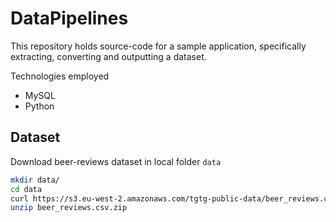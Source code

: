 # DataPipelines

This repository holds source-code for a sample application, specifically extracting, converting and outputting a dataset. 

Technologies employed

- MySQL
- Python





## Dataset

Download beer-reviews dataset in local folder `data`

```bash
mkdir data/
cd data
curl https://s3.eu-west-2.amazonaws.com/tgtg-public-data/beer_reviews.csv.zip -o beer_reviews.csv.zip
unzip beer_reviews.csv.zip
```

